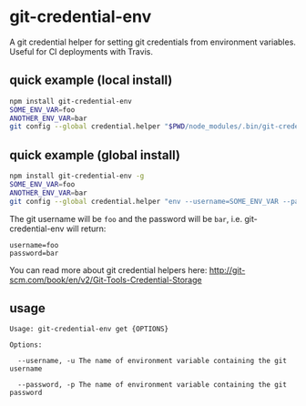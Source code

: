 # git-credential-env

A git credential helper for setting git credentials from environment variables. Useful for CI deployments with Travis.

## quick example (local install)
```bash
npm install git-credential-env
SOME_ENV_VAR=foo
ANOTHER_ENV_VAR=bar
git config --global credential.helper "$PWD/node_modules/.bin/git-credential-env --username=SOME_ENV_VAR --password=ANOTHER_ENV_VAR"
```

## quick example (global install)
```bash
npm install git-credential-env -g
SOME_ENV_VAR=foo
ANOTHER_ENV_VAR=bar
git config --global credential.helper "env --username=SOME_ENV_VAR --password=ANOTHER_ENV_VAR"
```

The git username will be `foo` and the password will be `bar`, i.e. git-credential-env will return:

```
username=foo
password=bar
```

You can read more about git credential helpers here: http://git-scm.com/book/en/v2/Git-Tools-Credential-Storage

## usage
```
Usage: git-credential-env get {OPTIONS}

Options:

  --username, -u The name of environment variable containing the git username

  --password, -p The name of environment variable containing the git password
```
